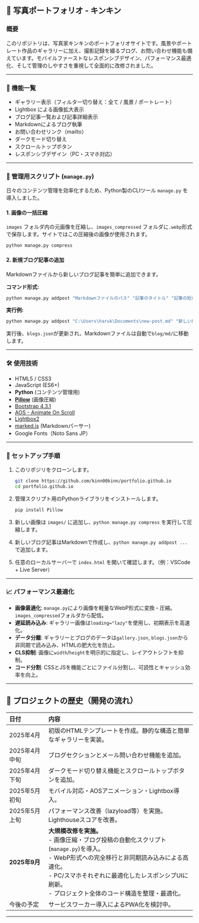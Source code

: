 ## 📸 写真ポートフォリオ - キンキン

### 概要

このリポジトリは、写真家キンキンのポートフォリオサイトです。風景やポートレート作品のギャラリーに加え、撮影記録を綴るブログ、お問い合わせ機能も備えています。モバイルファーストなレスポンシブデザイン、パフォーマンス最適化、そして管理のしやすさを重視して全面的に改修されました。

---

### 🔧 機能一覧

-   ギャラリー表示（フィルター切り替え：全て / 風景 / ポートレート）
-   Lightbox による画像拡大表示
-   ブログ記事一覧および記事詳細表示
-   Markdownによるブログ執筆
-   お問い合わせリンク（mailto）
-   ダークモード切り替え
-   スクロールトップボタン
-   レスポンシブデザイン（PC・スマホ対応）

---

### 🐍 管理用スクリプト (`manage.py`)

日々のコンテンツ管理を効率化するため、Python製のCLIツール `manage.py` を導入しました。

#### 1. 画像の一括圧縮

`images` フォルダ内の元画像を圧縮し、`images_compressed` フォルダに`.webp`形式で保存します。サイトではこの圧縮後の画像が使用されます。

```bash
python manage.py compress
```

#### 2. 新規ブログ記事の追加

Markdownファイルから新しいブログ記事を簡単に追加できます。

**コマンド形式:**
```bash
python manage.py addpost "Markdownファイルのパス" "記事のタイトル" "記事の短い説明"
```

**実行例:**
```bash
python manage.py addpost "C:\Users\haruk\Documents\new-post.md" "新しい旅の記録" "先日訪れた場所での素晴らしい体験について。"
```
実行後、`blogs.json`が更新され、Markdownファイルは自動で`blog/md/`に移動します。

---

### 🛠️ 使用技術

-   HTML5 / CSS3
-   JavaScript (ES6+)
-   **Python** (コンテンツ管理用)
-   [**Pillow**](https://python-pillow.org/) (画像圧縮)
-   [Bootstrap 4.3.1](https://getbootstrap.com/)
-   [AOS - Animate On Scroll](https://michalsnik.github.io/aos/)
-   [Lightbox2](https://lokeshdhakar.com/projects/lightbox2/)
-   [marked.js](https://marked.js.org/) (Markdownパーサー)
-   Google Fonts（Noto Sans JP）

---

### 🚀 セットアップ手順

1.  このリポジリをクローンします。
    ```bash
    git clone https://github.com/kinn00kinn/portfolio.github.io
    cd portfolio.github.io
    ```

2.  管理スクリプト用のPythonライブラリをインストールします。
    ```bash
    pip install Pillow
    ```

3.  新しい画像は `images/` に追加し、`python manage.py compress` を実行して圧縮します。

4.  新しいブログ記事はMarkdownで作成し、`python manage.py addpost ...` で追加します。

5.  任意のローカルサーバーで `index.html` を開いて確認します。（例：VSCode + Live Server）

---

### 📈 パフォーマンス最適化

-   **画像最適化**: `manage.py`により画像を軽量なWebP形式に変換・圧縮。`images_compressed`フォルダから配信。
-   **遅延読み込み**: ギャラリー画像は`loading="lazy"`を使用し、初期表示を高速化。
-   **データ分離**: ギャラリーとブログのデータは`gallery.json`, `blogs.json`から非同期で読み込み、HTMLの肥大化を防止。
-   **CLS抑制**: 画像に`width`/`height`を明示的に指定し、レイアウトシフトを抑制。
-   **コード分割**: CSSとJSを機能ごとにファイル分割し、可読性とキャッシュ効率を向上。

---

## 📜 プロジェクトの歴史（開発の流れ）

| 日付 | 内容 |
| :--- | :--- |
| 2025年4月 | 初版のHTMLテンプレートを作成。静的な構造と簡単なギャラリーを実装。 |
| 2025年4月中旬 | ブログセクションとメール問い合わせ機能を追加。 |
| 2025年4月下旬 | ダークモード切り替え機能とスクロールトップボタンを追加。 |
| 2025年5月初旬 | モバイル対応・AOSアニメーション・Lightbox導入。 |
| 2025年5月上旬 | パフォーマンス改善（lazyload等）を実施。Lighthouseスコアを改善。 |
| **2025年9月** | **大規模改修を実施。**<br>- 画像圧縮・ブログ投稿の自動化スクリプト(`manage.py`)を導入。<br>- WebP形式への完全移行と非同期読み込みによる高速化。<br>- PC/スマホそれぞれに最適化したレスポンシブUIに刷新。<br>- プロジェクト全体のコード構造を整理・最適化。 |
| 今後の予定 | サービスワーカー導入によるPWA化を検討中。 |

---